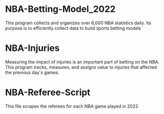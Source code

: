 # NBA-Betting-Model_2022
This program collects and organizes over 6,000 NBA statistics daily. Its purpose is to efficiently collect data to build sports betting models

# NBA-Injuries
Measuring the impact of injuries is an important part of betting on the NBA. This program tracks, measures, and assigns value to injuries that affected the previous day's games.

# NBA-Referee-Script
This file scrapes the referees for each NBA game played in 2022.
